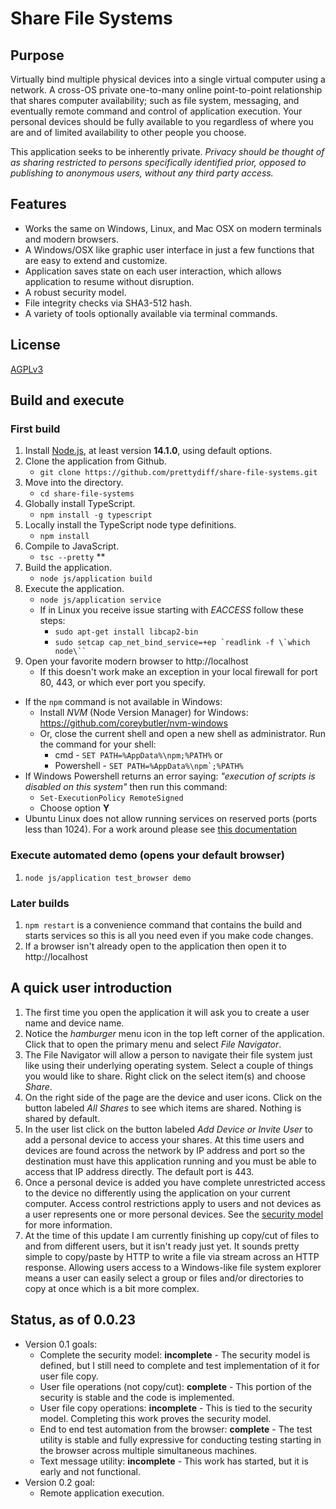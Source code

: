 # Share File Systems

## Purpose
Virtually bind multiple physical devices into a single virtual computer using a network.  A cross-OS private one-to-many online point-to-point relationship that shares computer availability; such as file system, messaging, and eventually remote command and control of application execution.  Your personal devices should be fully available to you regardless of where you are and of limited availability to other people you choose.

This application seeks to be inherently private.  *Privacy should be thought of as sharing restricted to persons specifically identified prior, opposed to publishing to anonymous users, without any third party access.*

## Features
* Works the same on Windows, Linux, and Mac OSX on modern terminals and modern browsers.
* A Windows/OSX like graphic user interface in just a few functions that are easy to extend and customize.
* Application saves state on each user interaction, which allows application to resume without disruption.
* A robust security model.
* File integrity checks via SHA3-512 hash.
* A variety of tools optionally available via terminal commands.

## License
[AGPLv3](https://www.gnu.org/licenses/agpl-3.0.en.html)

## Build and execute
### First build
1. Install [Node.js](https://nodejs.org), at least version **14.1.0**, using default options.
1. Clone the application from Github.
   * `git clone https://github.com/prettydiff/share-file-systems.git`
1. Move into the directory.
   * `cd share-file-systems`
1. Globally install TypeScript.
   * `npm install -g typescript`
1. Locally install the TypeScript node type definitions.
   * `npm install`
1. Compile to JavaScript.
   * `tsc --pretty` **
1. Build the application.
   * `node js/application build`
1. Execute the application.
   * `node js/application service`
   <!-- cspell:disable-->
   * If in Linux you receive issue starting with *EACCESS* follow these steps:
      - `sudo apt-get install libcap2-bin`
      - ```sudo setcap cap_net_bind_service=+ep `readlink -f \`which node\`` ```
   <!-- cspell:enable-->
1. Open your favorite modern browser to http://localhost
   * If this doesn't work make an exception in your local firewall for port 80, 443, or which ever port you specify.

* If the `npm` command is not available in Windows:
   - Install *NVM* (Node Version Manager) for Windows: https://github.com/coreybutler/nvm-windows
   - Or, close the current shell and open a new shell as administrator. Run the command for your shell:
      * cmd - `SET PATH=%AppData%\npm;%PATH%` or
      * Powershell - ``SET PATH=%AppData%\npm`;%PATH%``
* If Windows Powershell returns an error saying: *"execution of scripts is disabled on this system"* then run this command:
   - `Set-ExecutionPolicy RemoteSigned`
   - Choose option **Y**
* Ubuntu Linux does not allow running services on reserved ports (ports less than 1024).  For a work around please see [this documentation](documentation/linuxVM.md#ports)

### Execute automated demo (opens your default browser)
1. `node js/application test_browser demo`

### Later builds
1. `npm restart` is a convenience command that contains the build and starts services so this is all you need even if you make code changes.
1. If a browser isn't already open to the application then open it to http://localhost

## A quick user introduction
1. The first time you open the application it will ask you to create a user name and device name.
1. Notice the *hamburger* menu icon in the top left corner of the application.  Click that to open the primary menu and select *File Navigator*.
1. The File Navigator will allow a person to navigate their file system just like using their underlying operating system.  Select a couple of things you would like to share.  Right click on the select item(s) and choose *Share*.
1. On the right side of the page are the device and user icons.  Click on the button labeled *All Shares* to see which items are shared.  Nothing is shared by default.
1. In the user list click on the button labeled *Add Device or Invite User* to add a personal device to access your shares.  At this time users and devices are found across the network by IP address and port so the destination must have this application running and you must be able to access that IP address directly.  The default port is 443.
1. Once a personal device is added you have complete unrestricted access to the device no differently using the application on your current computer.  Access control restrictions apply to users and not devices as a user represents one or more personal devices.  See the [security model](#security-model) for more information.
1. At the time of this update I am currently finishing up copy/cut of files to and from different users, but it isn't ready just yet.  It sounds pretty simple to copy/paste by HTTP to write a file via stream across an HTTP response.  Allowing users access to a Windows-like file system explorer means a user can easily select a group or files and/or directories to copy at once which is a bit more complex.

## Status, as of 0.0.23
* Version 0.1 goals:
   - Complete the security model: **incomplete** - The security model is defined, but I still need to complete and test implementation of it for user file copy.
   - User file operations (not copy/cut): **complete** - This portion of the security is stable and the code is implemented.
   - User file copy operations: **incomplete** - This is tied to the security model.  Completing this work proves the security model.
   - End to end test automation from the browser: **complete** - The test utility is stable and fully expressive for conducting testing starting in the browser across multiple simultaneous machines.
   - Text message utility: **incomplete** - This work has started, but it is early and not functional.
* Version 0.2 goal:
   - Remote application execution.